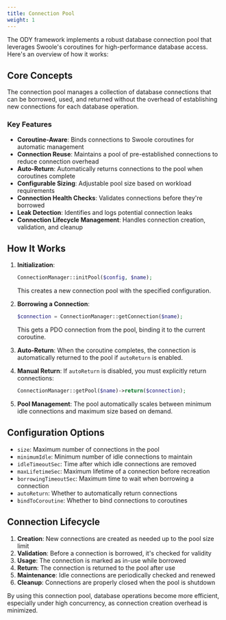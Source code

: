```yaml
---
title: Connection Pool
weight: 1
---
```


The ODY framework implements a robust database connection pool that leverages Swoole's coroutines for 
high-performance database access. Here's an overview of how it works:

## Core Concepts

The connection pool manages a collection of database connections that can be borrowed, used, and returned 
without the overhead of establishing new connections for each database operation.

### Key Features

- **Coroutine-Aware**: Binds connections to Swoole coroutines for automatic management
- **Connection Reuse**: Maintains a pool of pre-established connections to reduce connection overhead
- **Auto-Return**: Automatically returns connections to the pool when coroutines complete
- **Configurable Sizing**: Adjustable pool size based on workload requirements
- **Connection Health Checks**: Validates connections before they're borrowed
- **Leak Detection**: Identifies and logs potential connection leaks
- **Connection Lifecycle Management**: Handles connection creation, validation, and cleanup

## How It Works

1. **Initialization**:
   ```php
   ConnectionManager::initPool($config, $name);
   ```
   This creates a new connection pool with the specified configuration.

2. **Borrowing a Connection**:
   ```php
   $connection = ConnectionManager::getConnection($name);
   ```
   This gets a PDO connection from the pool, binding it to the current coroutine.

3. **Auto-Return**: When the coroutine completes, the connection is automatically returned to the pool if `autoReturn` is enabled.

4. **Manual Return**: If `autoReturn` is disabled, you must explicitly return connections:
   ```php
   ConnectionManager::getPool($name)->return($connection);
   ```

5. **Pool Management**: The pool automatically scales between minimum idle connections and maximum size based on demand.

## Configuration Options

- `size`: Maximum number of connections in the pool
- `minimumIdle`: Minimum number of idle connections to maintain
- `idleTimeoutSec`: Time after which idle connections are removed
- `maxLifetimeSec`: Maximum lifetime of a connection before recreation
- `borrowingTimeoutSec`: Maximum time to wait when borrowing a connection
- `autoReturn`: Whether to automatically return connections
- `bindToCoroutine`: Whether to bind connections to coroutines

## Connection Lifecycle

1. **Creation**: New connections are created as needed up to the pool size limit
2. **Validation**: Before a connection is borrowed, it's checked for validity
3. **Usage**: The connection is marked as in-use while borrowed
4. **Return**: The connection is returned to the pool after use
5. **Maintenance**: Idle connections are periodically checked and renewed
6. **Cleanup**: Connections are properly closed when the pool is shutdown

By using this connection pool, database operations become more efficient, especially under high concurrency, as 
connection creation overhead is minimized.